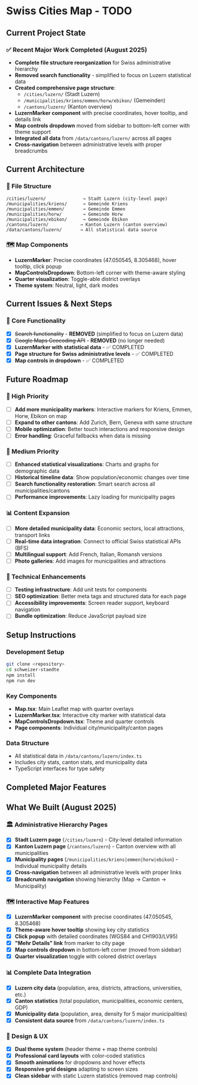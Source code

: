 # Swiss Cities Map - TODO

## Current Project State

### ✅ Recent Major Work Completed (August 2025)
- **Complete file structure reorganization** for Swiss administrative hierarchy
- **Removed search functionality** - simplified to focus on Luzern statistical data
- **Created comprehensive page structure**: 
  - `/cities/luzern/` (Stadt Luzern)
  - `/municipalities/kriens/emmen/horw/ebikon/` (Gemeinden)  
  - `/cantons/luzern/` (Kanton overview)
- **LuzernMarker component** with precise coordinates, hover tooltip, and details link
- **Map controls dropdown** moved from sidebar to bottom-left corner with theme support
- **Integrated all data** from `/data/cantons/luzern/` across all pages
- **Cross-navigation** between administrative levels with proper breadcrumbs

## Current Architecture

### 📁 File Structure
```
/cities/luzern/              → Stadt Luzern (city-level page)
/municipalities/kriens/      → Gemeinde Kriens
/municipalities/emmen/       → Gemeinde Emmen
/municipalities/horw/        → Gemeinde Horw
/municipalities/ebikon/      → Gemeinde Ebikon
/cantons/luzern/            → Kanton Luzern (canton overview)
/data/cantons/luzern/       → All statistical data source
```

### 🗺️ Map Components
- **LuzernMarker**: Precise coordinates (47.050545, 8.305468), hover tooltip, click popup
- **MapControlsDropdown**: Bottom-left corner with theme-aware styling
- **Quarter visualization**: Toggle-able district overlays
- **Theme system**: Neutral, light, dark modes

## Current Issues & Next Steps

### 🎯 Core Functionality
- [x] ~~Search functionality~~ - **REMOVED** (simplified to focus on Luzern data)
- [x] ~~Google Maps Geocoding API~~ - **REMOVED** (no longer needed)
- [x] **LuzernMarker with statistical data** - ✅ COMPLETED
- [x] **Page structure for Swiss administrative levels** - ✅ COMPLETED
- [x] **Map controls in dropdown** - ✅ COMPLETED

## Future Roadmap

### 🎯 High Priority
- [ ] **Add more municipality markers**: Interactive markers for Kriens, Emmen, Horw, Ebikon on map
- [ ] **Expand to other cantons**: Add Zurich, Bern, Geneva with same structure
- [ ] **Mobile optimization**: Better touch interactions and responsive design
- [ ] **Error handling**: Graceful fallbacks when data is missing

### 🚀 Medium Priority  
- [ ] **Enhanced statistical visualizations**: Charts and graphs for demographic data
- [ ] **Historical timeline data**: Show population/economic changes over time
- [ ] **Search functionality restoration**: Smart search across all municipalities/cantons
- [ ] **Performance improvements**: Lazy loading for municipality pages

### 📊 Content Expansion
- [ ] **More detailed municipality data**: Economic sectors, local attractions, transport links
- [ ] **Real-time data integration**: Connect to official Swiss statistical APIs (BFS)
- [ ] **Multilingual support**: Add French, Italian, Romansh versions
- [ ] **Photo galleries**: Add images for municipalities and attractions

### 🔧 Technical Enhancements
- [ ] **Testing infrastructure**: Add unit tests for components
- [ ] **SEO optimization**: Better meta tags and structured data for each page
- [ ] **Accessibility improvements**: Screen reader support, keyboard navigation
- [ ] **Bundle optimization**: Reduce JavaScript payload size

## Setup Instructions

### Development Setup
```bash
git clone <repository>
cd schweizer-staedte
npm install
npm run dev
```

### Key Components
- **Map.tsx**: Main Leaflet map with quarter overlays
- **LuzernMarker.tsx**: Interactive city marker with statistical data
- **MapControlsDropdown.tsx**: Theme and quarter controls
- **Page components**: Individual city/municipality/canton pages

### Data Structure
- All statistical data in `/data/cantons/luzern/index.ts`
- Includes city stats, canton stats, and municipality data
- TypeScript interfaces for type safety

## Completed Major Features

## What We Built (August 2025)

### 🏛️ Administrative Hierarchy Pages
- [x] **Stadt Luzern page** (`/cities/luzern`) - City-level detailed information
- [x] **Kanton Luzern page** (`/cantons/luzern`) - Canton overview with all municipalities
- [x] **Municipality pages** (`/municipalities/kriens|emmen|horw|ebikon`) - Individual municipality details
- [x] **Cross-navigation** between all administrative levels with proper links
- [x] **Breadcrumb navigation** showing hierarchy (Map → Canton → Municipality)

### 🗺️ Interactive Map Features  
- [x] **LuzernMarker component** with precise coordinates (47.050545, 8.305468)
- [x] **Theme-aware hover tooltip** showing key city statistics
- [x] **Click popup** with detailed coordinates (WGS84 and CH1903/LV95)
- [x] **"Mehr Details" link** from marker to city page
- [x] **Map controls dropdown** in bottom-left corner (moved from sidebar)
- [x] **Quarter visualization** toggle with colored district overlays

### 📊 Complete Data Integration
- [x] **Luzern city data** (population, area, districts, attractions, universities, etc.)
- [x] **Canton statistics** (total population, municipalities, economic centers, GDP)
- [x] **Municipality data** (population, area, density for 5 major municipalities)
- [x] **Consistent data source** from `/data/cantons/luzern/index.ts`

### 🎨 Design & UX
- [x] **Dual theme system** (header theme + map theme controls)
- [x] **Professional card layouts** with color-coded statistics
- [x] **Smooth animations** for dropdowns and hover effects
- [x] **Responsive grid designs** adapting to screen sizes
- [x] **Clean sidebar** with static Luzern statistics (removed map controls)